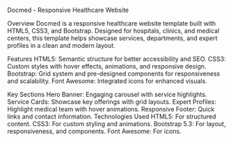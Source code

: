 Docmed - Responsive Healthcare Website

Overview
  Docmed is a responsive healthcare website template built with HTML5, CSS3, and Bootstrap. Designed for hospitals, clinics, and medical centers, this template helps showcase services, departments, and expert profiles in a clean and modern layout.

Features
  HTML5: Semantic structure for better accessibility and SEO.
  CSS3: Custom styles with hover effects, animations, and responsive design.
  Bootstrap: Grid system and pre-designed components for responsiveness and scalability.
  Font Awesome: Integrated icons for enhanced visuals.
  
Key Sections
  Hero Banner: Engaging carousel with service highlights.
  Service Cards: Showcase key offerings with grid layouts.
  Expert Profiles: Highlight medical team with hover animations.
  Responsive Footer: Quick links and contact information.
  Technologies Used
  HTML5: For structured content.
  CSS3: For custom styling and animations.
  Bootstrap 5.3: For layout, responsiveness, and components.
  Font Awesome: For icons.
